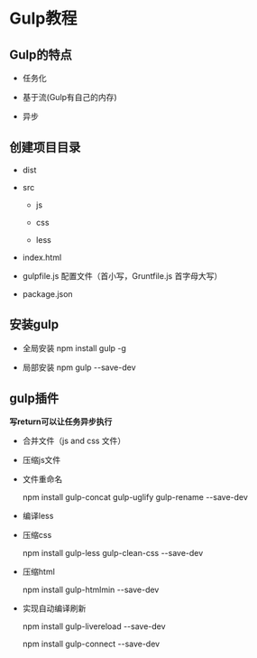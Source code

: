 # Gulp教程

## Gulp的特点

- 任务化

- 基于流(Gulp有自己的内存)

- 异步

## 创建项目目录

- dist

- src

    - js

    - css

    - less

- index.html

- gulpfile.js 配置文件（首小写，Gruntfile.js 首字母大写）

- package.json

## 安装gulp

- 全局安装 npm install gulp -g

- 局部安装 npm gulp --save-dev

## gulp插件

**写return可以让任务异步执行**

- 合并文件（js and css 文件）

- 压缩js文件

- 文件重命名

    npm install gulp-concat gulp-uglify gulp-rename --save-dev


- 编译less

- 压缩css

    npm install gulp-less gulp-clean-css --save-dev

- 压缩html

    npm install gulp-htmlmin --save-dev

- 实现自动编译刷新

    npm install gulp-livereload --save-dev

    npm install gulp-connect --save-dev